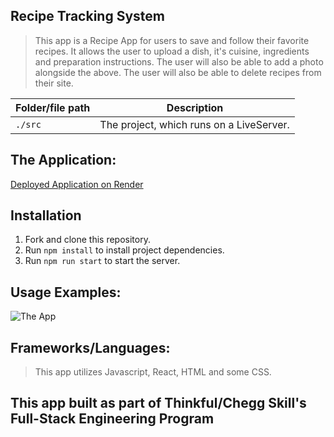 ## Recipe Tracking System 

>This app is a Recipe App for users to save and follow their favorite recipes.
>It allows the user to upload a dish, it's cuisine, ingredients and preparation instructions.
>The user will also be able to add a photo alongside the above.
>The user will also be able to delete recipes from their site.

| Folder/file path | Description                                                      |
| ---------------- | ---------------------------------------------------------------- |
| `./src`          | The project, which runs on a LiveServer.  |


## The Application:
[Deployed Application on Render](https://recipe-app-bgcr.onrender.com/)



## Installation
1. Fork and clone this repository.
2. Run `npm install` to install project dependencies.
3. Run `npm run start` to start the server.


## Usage Examples:
![The App](https://github.com/TimBennett585/recipe-app/assets/141341820/01714869-266b-45e3-8aaf-0484112f4f04)






## Frameworks/Languages:
>This app utilizes Javascript, React, HTML and some CSS.


## This app built as part of Thinkful/Chegg Skill's Full-Stack Engineering Program
